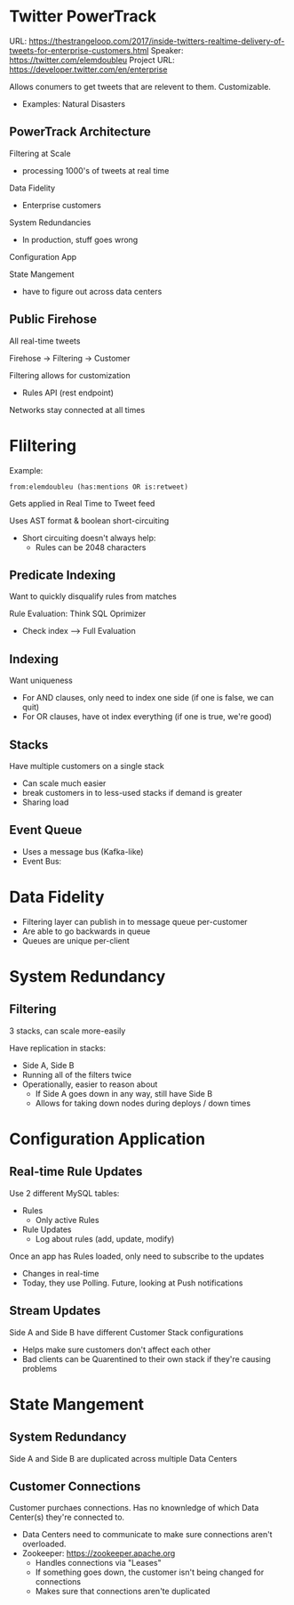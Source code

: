# Twitter PowerTrack
URL: https://thestrangeloop.com/2017/inside-twitters-realtime-delivery-of-tweets-for-enterprise-customers.html
Speaker: https://twitter.com/elemdoubleu
Project URL: https://developer.twitter.com/en/enterprise

Allows conumers to get tweets that are relevent to them. Customizable.
- Examples: Natural Disasters

## PowerTrack Architecture

Filtering at Scale
- processing 1000's of tweets at real time

Data Fidelity
- Enterprise customers

System Redundancies
- In production, stuff goes wrong

Configuration App

State Mangement
- have to figure out across data centers


## Public Firehose

All real-time tweets

Firehose -> Filtering -> Customer

Filtering allows for customization
- Rules API (rest endpoint)

Networks stay connected at all times


# FIiltering

Example:
```
from:elemdoubleu (has:mentions OR is:retweet)
```

Gets applied in Real Time to Tweet feed

Uses AST format & boolean short-circuiting
- Short circuiting doesn't always help:
  - Rules can be 2048 characters

## Predicate Indexing

Want to quickly disqualify rules from matches

Rule Evaluation: Think SQL Oprimizer
- Check index --> Full Evaluation

## Indexing
Want uniqueness
- For AND clauses, only need to index one side (if one is false, we can quit)
- For OR clauses, have ot index everything (if one is true, we're good)

## Stacks
Have multiple customers on a single stack
- Can scale much easier
- break customers in to less-used stacks if demand is greater
- Sharing load

## Event Queue
- Uses a message bus (Kafka-like)
- Event Bus: 


# Data Fidelity
- Filtering layer can publish in to message queue per-customer
- Are able to go backwards in queue 
- Queues are unique per-client

# System Redundancy

## Filtering

3 stacks, can scale more-easily

Have replication in stacks:
- Side A, Side B
- Running all of the filters twice
- Operationally, easier to reason about
  - If Side A goes down in any way, still have Side B
  - Allows for taking down nodes during deploys / down times

# Configuration Application

## Real-time Rule Updates

Use 2 different MySQL tables:
- Rules
  - Only active Rules
- Rule Updates
  - Log about rules (add, update, modify)

Once an app has Rules loaded, only need to subscribe to the updates
- Changes in real-time
- Today, they use Polling. Future, looking at Push notifications


## Stream Updates

Side A and Side B have different Customer Stack configurations
- Helps make sure customers don't affect each other
- Bad clients can be Quarentined to their own stack if they're causing problems


# State Mangement

## System Redundancy

Side A and Side B are duplicated across multiple Data Centers

## Customer Connections

Customer purchaes connections. Has no knownledge of which Data Center(s) they're connected to.
- Data Centers need to communicate to make sure connections aren't overloaded.
- Zookeeper: https://zookeeper.apache.org
  - Handles connections via "Leases"
  - If something goes down, the customer isn't being changed for connections
  - Makes sure that connections aren'te duplicated


